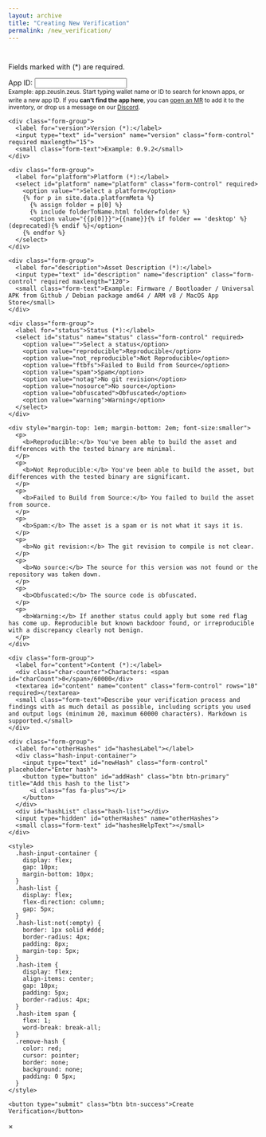 ```yaml
---
layout: archive
title: "Creating New Verification"
permalink: /new_verification/
---
```


<link rel="stylesheet" href="{{ base_path }}/assets/css/verifications.css">

<script type="text/javascript" src="{{'/dist/verifications.bundle.min.js' | relative_url }}"></script>

<div class="form-container">
  <div class="info-message"></div>

  <div id="previousAttestations" style="margin-bottom: 3em;"></div>

  <div>
    <p>Fields marked with (*) are required.</p>
  </div>

  <form id="attestationForm" onsubmit="handleSubmit(event)">
    <div class="form-group">
      <label for="appId">App ID:</label>
      <input type="text" id="appId" name="appId" class="form-control" autocomplete="off" maxlength="50">
      <div id="appIdSuggestions" class="suggestions-container"></div>
      <small class="form-text">Example: app.zeusln.zeus. Start typing wallet name or ID to search for known apps, or write a new app ID.</small>
      <small class="form-text" style="margin-bottom: 1em;">If you <b>can't find the app here</b>, you can <a href="https://gitlab.com/walletscrutiny/walletScrutinyCom/-/wikis/How-to-Contribute-to-WalletScrutiny#add-products" target="_blank">open an MR</a> to add it to the inventory, or drop us a message on our <a href="https://discord.com/channels/1011450447392940082/1012176837486596106" target="_blank">Discord</a>.</small>
    </div>

    <div class="form-group">
      <label for="version">Version (*):</label>
      <input type="text" id="version" name="version" class="form-control" required maxlength="15">
      <small class="form-text">Example: 0.9.2</small>
    </div>

    <div class="form-group">
      <label for="platform">Platform (*):</label>
      <select id="platform" name="platform" class="form-control" required>
        <option value="">Select a platform</option>
        {% for p in site.data.platformMeta %}
          {% assign folder = p[0] %}
          {% include folderToName.html folder=folder %}
          <option value="{{p[0]}}">{{name}}{% if folder == 'desktop' %} (deprecated){% endif %}</option>
        {% endfor %} 
      </select>
    </div>

    <div class="form-group">
      <label for="description">Asset Description (*):</label>
      <input type="text" id="description" name="description" class="form-control" required maxlength="120">
      <small class="form-text">Example: Firmware / Bootloader / Universal APK from Github / Debian package amd64 / ARM v8 / MacOS App Store</small>
    </div>

    <div class="form-group">
      <label for="status">Status (*):</label>
      <select id="status" name="status" class="form-control" required>
        <option value="">Select a status</option>
        <option value="reproducible">Reproducible</option>
        <option value="not_reproducible">Not Reproducible</option>
        <option value="ftbfs">Failed to Build from Source</option>
        <option value="spam">Spam</option>
        <option value="notag">No git revision</option>
        <option value="nosource">No source</option>
        <option value="obfuscated">Obfuscated</option>
        <option value="warning">Warning</option>
      </select>
    </div>

    <div style="margin-top: 1em; margin-bottom: 2em; font-size:smaller">
      <p>
        <b>Reproducible:</b> You've been able to build the asset and differences with the tested binary are minimal.
      </p>
      <p>
        <b>Not Reproducible:</b> You've been able to build the asset, but differences with the tested binary are significant.
      </p>
      <p>
        <b>Failed to Build from Source:</b> You failed to build the asset from source.
      </p>
      <p>
        <b>Spam:</b> The asset is a spam or is not what it says it is.
      </p>
      <p>
        <b>No git revision:</b> The git revision to compile is not clear.
      </p>
      <p>
        <b>No source:</b> The source for this version was not found or the repository was taken down.
      </p>
      <p>
        <b>Obfuscated:</b> The source code is obfuscated.
      </p>
      <p>
        <b>Warning:</b> If another status could apply but some red flag has come up. Reproducible but known backdoor found, or irreproducible with a discrepancy clearly not benign.
      </p>
    </div>

    <div class="form-group">
      <label for="content">Content (*):</label>
      <div class="char-counter">Characters: <span id="charCount">0</span>/60000</div>
      <textarea id="content" name="content" class="form-control" rows="10" required></textarea>
      <small class="form-text">Describe your verification process and findings with as much detail as possible, including scripts you used and output logs (minimum 20, maximum 60000 characters). Markdown is supported.</small>
    </div>

    <div class="form-group">
      <label for="otherHashes" id="hashesLabel"></label>
      <div class="hash-input-container">
        <input type="text" id="newHash" class="form-control" placeholder="Enter hash">
        <button type="button" id="addHash" class="btn btn-primary" title="Add this hash to the list">
          <i class="fas fa-plus"></i>
        </button>
      </div>
      <div id="hashList" class="hash-list"></div>
      <input type="hidden" id="otherHashes" name="otherHashes">
      <small class="form-text" id="hashesHelpText"></small>
    </div>

    <style>
      .hash-input-container {
        display: flex;
        gap: 10px;
        margin-bottom: 10px;
      }
      .hash-list {
        display: flex;
        flex-direction: column;
        gap: 5px;
      }
      .hash-list:not(:empty) {
        border: 1px solid #ddd;
        border-radius: 4px;
        padding: 8px;
        margin-top: 5px;
      }
      .hash-item {
        display: flex;
        align-items: center;
        gap: 10px;
        padding: 5px;
        border-radius: 4px;
      }
      .hash-item span {
        flex: 1;
        word-break: break-all;
      }
      .remove-hash {
        color: red;
        cursor: pointer;
        border: none;
        background: none;
        padding: 0 5px;
      }
    </style>

    <button type="submit" class="btn btn-success">Create Verification</button>
  </form>
</div>

<div id="verificationModal">
  <span id="closeModal">&times;</span>
  <div id="verificationContent"></div>
</div>

<script>
function validateForm() {
  const content = document.getElementById('content').value.trim();

  if (content.length < 20) {
    showToast('Content must be at least 20 characters long', 'error');
    return false;
  }
  if (content.length > 60000) {
    showToast('Content cannot exceed 60000 characters', 'error');
    return false;
  }

  return true;
}

async function loadUrlParamsAndGetAssetInfo() {
  const showError = (message) => {
    document.querySelector('.form-container').style.display = 'none';
    
    const errorDiv = document.createElement('div');
    errorDiv.className = 'error-message';
    errorDiv.innerHTML = `
      <p>${message}</p>
      <p><a href="/assets/" class="btn btn-info">Return to assets page</a></p>
    `;
    
    document.querySelector('.form-container').insertAdjacentElement('beforebegin', errorDiv);
  };

  if (!await userHasBrowserExtension()) {
    showError('A Nostr browser extension is required to create verifications.');
    return;
  }

  if (window.wallets && window.wallets.length > 0) {
    setupAppIdAutocomplete();
  }

  const urlParams = new URLSearchParams(window.location.search);
  
  const fields = ['version', 'appId', 'platform'];
  fields.forEach(field => {
    const value = DOMPurify.sanitize(urlParams.get(field), purifyConfig);
    if (value) {
      document.getElementById(field).value = value;
    }
  });

  const sha256 = DOMPurify.sanitize(urlParams.get('sha256'), purifyConfig);

  // Update the hashes label based on whether sha256 is present
  const hashesLabel = document.getElementById('hashesLabel');
  const hashesHelpText = document.getElementById('hashesHelpText');
  if (sha256) {
    hashesLabel.textContent = 'Additional related hashes:';
    hashesHelpText.textContent = 'If you find other related binaries (e.g., APKs within an AAB) that are also reproducible, you can add the hashes of those additional binaries to your verification.';
  } else {
    hashesLabel.textContent = 'Asset hashes*:';
    hashesHelpText.textContent = 'Add the SHA-256 hash(es) of the asset(s) you are verifying. Each hash must be 64 hexadecimal characters.';
  }

  try {
    await nostrConnect();
  } catch (e) {
    console.error("Failed to connect to Nostr", e);
    showToast('It was impossible to connect to Nostr. Please check your browser extension and try again.', 'error');
    return;
  }

  let message = '';

  if (sha256) {
    // Show asset information and previous verifications
    const result = await renderAssetsTable({
      htmlElementId:'previousAttestations',
      sha256: sha256,
      hideConfig: {buttons: true}
    });

    if (!result.hasVerifications) {
      document.getElementById('previousAttestations').style.display = 'none';
    }

    if (result.hasVerifications) {
      message = '<p>You are about to create a verification for a specific asset. Below you can find the asset information and other verifications that were made. Feel free to review them before creating your own.</p>';
    } else {
      message = '<p>Below you can find the asset information. Since there are no previous verifications, you will be the first one to provide feedback about this asset.</p>';
    }
  }

  message += '<p>To create the verification, fill all the fields, describing your verification process and findings with as much detail as possible.</p>';
  const infoMessage = document.querySelector('.info-message');
  infoMessage.innerHTML = message;
}

async function handleSubmit(event) {
  event.preventDefault();
  
  if (!validateForm()) {
    return;
  }

  const sha256 = DOMPurify.sanitize(new URLSearchParams(window.location.search).get('sha256'), purifyConfig);
  const assetEventId = DOMPurify.sanitize(new URLSearchParams(window.location.search).get('assetEventId'), purifyConfig);
  const otherHashesValue = document.getElementById('otherHashes').value.trim();

  // Combine sha256 and otherHashes into a single parameter
  let hashes = sha256 ? [sha256] : [];
  if (otherHashesValue) {
    hashes = hashes.concat(otherHashesValue.split(','));
  }

  const formData = {
    hashes: hashes,
    description: document.getElementById('description').value.trim(),
    content: document.getElementById('content').value.trim(),
    appId: document.getElementById('appId').value.trim(),
    version: document.getElementById('version').value.trim(),
    status: document.getElementById('status').value,
    platform: document.getElementById('platform').value,
    assetEventId: assetEventId
  };

  const spinner = document.getElementById('loadingSpinner');
  spinner.style.display = 'block';

  try {
    await createVerification(formData);
    spinner.style.display = 'none';
    await showToast('Verification created successfully!');
    window.location.href = '/asset/?sha256=' + sha256;
  } catch (error) {
    spinner.style.display = 'none';
    showToast(error.message, 'error');
  }
}

function updateCharCount() {
  const content = document.getElementById('content').value;
  const charCount = document.getElementById('charCount');
  charCount.textContent = content.length;

  const charCounter = document.querySelector('.char-counter');
  if (content.length > 60000) {
    charCounter.style.color = 'red';
    charCounter.style.fontWeight = 'bold';
    charCounter.style.fontSize = '1.2em';
  } else {
    charCounter.style.color = '#666';
    charCounter.style.fontWeight = 'normal';
    charCounter.style.fontSize = '1em';
  }
}

document.addEventListener('DOMContentLoaded', function() {
  loadUrlParamsAndGetAssetInfo();

  document.getElementById('content').addEventListener('input', updateCharCount);

  // Hash management
  const hashInput = document.getElementById('newHash');
  const addHashBtn = document.getElementById('addHash');
  const hashList = document.getElementById('hashList');
  const otherHashesInput = document.getElementById('otherHashes');
  let hashes = [];

  function updateHiddenInput() {
    otherHashesInput.value = hashes.join(',');
  }

  function addHash(hash) {
    if (!hash) return;
    if (hashes.includes(hash)) {
      showToast('This hash is already in the list', 'error');
      return;
    }
    
    const hashItem = document.createElement('div');
    hashItem.className = 'hash-item';
    hashItem.innerHTML = `
      <span>${hash}</span>
      <button type="button" class="remove-hash" title="Remove this hash from the list">
        <i class="fas fa-minus"></i>
      </button>
    `;

    hashItem.querySelector('.remove-hash').addEventListener('click', () => {
      hashes = hashes.filter(h => h !== hash);
      hashItem.remove();
      updateHiddenInput();
    });

    hashList.appendChild(hashItem);
    hashes.push(hash);
    updateHiddenInput();
    hashInput.value = '';
  }

  addHashBtn.addEventListener('click', () => {
    const hash = hashInput.value.trim();
    if (!hash) {
      showToast('Please enter a hash value', 'error');
      return;
    }
    if (!/^[a-fA-F0-9]{64}$/.test(hash)) {
      showToast('Invalid hash format. Must be 64 hexadecimal characters', 'error');
      return;
    }
    addHash(hash);
  });

  hashInput.addEventListener('keypress', (e) => {
    if (e.key === 'Enter') {
      e.preventDefault();
      addHashBtn.click();
    }
  });
});
</script>